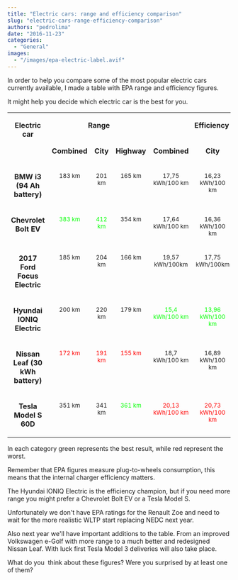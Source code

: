 ```yaml
---
title: "Electric cars: range and efficiency comparison"
slug: "electric-cars-range-efficiency-comparison"
authors: "pedrolima"
date: "2016-11-23"
categories:
  - "General"
images:
  - "/images/epa-electric-label.avif"
---
```


In order to help you compare some of the most popular electric cars currently available, I made a table with EPA range and efficiency figures.

It might help you decide which electric car is the best for you.

<table width="100%" cellspacing="0" cellpadding="4"><colgroup><col width="36*"> <col width="32*"> <col width="20*"> <col width="29*"> <col width="45*"> <col width="47*"> <col width="48*"></colgroup><tbody><tr valign="top"><td rowspan="2" width="14%"><p align="center"><b>Electric car</b></p></td><td colspan="3" width="31%"><p align="center"><b>Range</b></p></td><td colspan="3" width="55%"><p align="center"><b>Efficiency</b></p></td></tr><tr valign="top"><td width="12%"><p align="center"><b>Combined</b></p></td><td width="8%"><p align="center"><b>City</b></p></td><td width="11%"><p align="center"><b>Highway</b></p></td><td width="18%"><p align="center"><b>Combined</b></p></td><td width="18%"><p align="center"><b>City</b></p></td><td width="19%"><p align="center"><b>Highway</b></p></td></tr><tr valign="top"><td width="14%"><p align="center"><b>BMW i3 (94 Ah battery)</b></p></td><td width="12%"><p align="center"><span style="font-size: small">183 km</span></p></td><td width="8%"><p align="center"><span style="font-size: small">201 km</span></p></td><td width="11%"><p align="center"><span style="font-size: small">165 km</span></p></td><td width="18%"><p align="center"><span style="font-size: small">17,75 kWh/100 km</span></p></td><td width="18%"><p align="center"><span style="font-size: small">16,23 kWh/100 km</span></p></td><td width="19%"><p align="center"><span style="font-size: small">19,75 kWh/100 km</span></p></td></tr><tr valign="top"><td width="14%"><p align="center"><b>Chevrolet Bolt EV</b></p></td><td width="12%"><p align="center"><span style="font-size: small;color: #00ff00">383 km</span></p></td><td width="8%"><p align="center"><span style="font-size: small;color: #00ff00">412 km</span></p></td><td width="11%"><p align="center"><span style="font-size: small">354 km</span></p></td><td width="18%"><p align="center"><span style="font-size: small">17,64 kWh/100 km</span></p></td><td width="18%"><p align="center"><span style="font-size: small">16,36 kWh/100 km</span></p></td><td width="19%"><p align="center"><span style="font-size: small">19,04 kWh/100 km</span></p></td></tr><tr valign="top"><td width="14%"><p align="center"><b>2017 Ford Focus Electric</b></p></td><td width="12%"><p align="center"><span style="font-size: small">185 km</span></p></td><td width="8%"><p align="center"><span style="font-size: small">204 km</span></p></td><td width="11%"><p align="center"><span style="font-size: small">166 km</span></p></td><td width="18%"><p align="center"><span style="font-size: small">19,57 kWh/100km</span></p></td><td width="18%"><p align="center"><span style="font-size: small">17,75 kWh/100km</span></p></td><td width="19%"><p align="center"><span style="font-size: small;color: #ff0000">21,81 kWh/100km</span></p></td></tr><tr valign="top"><td width="14%"><p align="center"><b>Hyundai IONIQ Electric</b></p></td><td width="12%"><p align="center"><span style="font-size: small">200 km</span></p></td><td width="8%"><p align="center"><span style="font-size: small">220 km</span></p></td><td width="11%"><p align="center"><span style="font-size: small">179 km</span></p></td><td width="18%"><p align="center"><span style="font-size: small;color: #00ff00">15,4 kWh/100 km</span></p></td><td width="18%"><p align="center"><span style="font-size: small;color: #00ff00">13,96 kWh/100 km</span></p></td><td width="19%"><p align="center"><span style="font-size: small;color: #00ff00">17,16 kWh/100 km</span></p></td></tr><tr valign="top"><td width="14%"><p align="center"><b>Nissan Leaf (30 kWh battery)</b></p></td><td width="12%"><p align="center"><span style="font-size: small;color: #ff0000">172 km</span></p></td><td width="8%"><p align="center"><span style="font-size: small;color: #ff0000">191 km</span></p></td><td width="11%"><p align="center"><span style="font-size: small;color: #ff0000">155 km</span></p></td><td width="18%"><p align="center"><span style="font-size: small">18,7 kWh/100 km</span></p></td><td width="18%"><p align="center"><span style="font-size: small">16,89 kWh/100 km</span></p></td><td width="19%"><p align="center"><span style="font-size: small">20,73 kWh/100 km</span></p></td></tr><tr valign="top"><td width="14%"><p align="center"><b>Tesla Model S 60D</b></p></td><td width="12%"><p align="center"><span style="font-size: small">351 km</span></p></td><td width="8%"><p align="center"><span style="font-size: small">341 km</span></p></td><td width="11%"><p align="center"><span style="font-size: small;color: #00ff00">361 km</span></p></td><td width="18%"><p align="center"><span style="font-size: small;color: #ff0000">20,13 kWh/100 km</span></p></td><td width="18%"><p align="center"><span style="font-size: small;color: #ff0000">20,73 kWh/100 km</span></p></td><td width="19%"><p align="center"><span style="font-size: small">19,57 kWh/100 km</span></p></td></tr></tbody></table>

In each category green represents the best result, while red represent the worst.

Remember that EPA figures measure plug-to-wheels consumption, this means that the internal charger efficiency matters.

The Hyundai IONIQ Electric is the efficiency champion, but if you need more range you might prefer a Chevrolet Bolt EV or a Tesla Model S.

Unfortunately we don't have EPA ratings for the Renault Zoe and need to wait for the more realistic WLTP start replacing NEDC next year.

Also next year we'll have important additions to the table. From an improved Volkswagen e-Golf with more range to a much better and redesigned Nissan Leaf. With luck first Tesla Model 3 deliveries will also take place.

What do you  think about these figures? Were you surprised by at least one of them?
